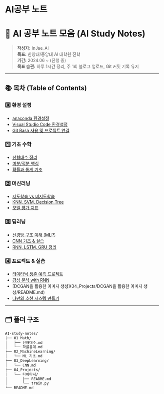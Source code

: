 # AI공부 노트




# 🧠 AI 공부 노트 모음 (AI Study Notes)

> **작성자:** InJae_AI  
> **목표:** 한양대/중앙대 AI 대학원 진학  
> **기간:** 2024.06 ~ (진행 중)  
> **목표 습관:** 하루 1시간 정리, 주 1회 블로그 업로드, Git 커밋 기록 유지

---

## 📚 목차 (Table of Contents)

### 0️⃣ 환경 설정
- [anaconda 환경설정](0_Setting/anaconda설정.md)
- [Visual Studio Code 환경설정](0_Setting/visualstudiocode설정.md)
- [Git Bash 사용 및 프로젝트 연결](0_Setting/Gitbash설정.md)

### 1️⃣ 기초 수학
- [선형대수 정리](01_Math/선형대수_정리/선형대수_정리.md)
- [미분/적분 핵심](01_Math/미적분_핵심/미적분_핵심.md)
- [확률과 통계 기초](01_Math/확률과통계_기초/확률과통계_기초.md)

### 2️⃣ 머신러닝
- [지도학습 vs 비지도학습](02_MachineLearning/ML_기초.md)
- [KNN, SVM, Decision Tree](02_MachineLearning/ML_모델비교.md)
- [모델 평가 지표](02_MachineLearning/모델평가.md)

### 3️⃣ 딥러닝
- [신경망 구조 이해 (MLP)](03_DeepLearning/MLP.md)
- [CNN 기초 & 실습](03_DeepLearning/CNN.md)
- [RNN, LSTM, GRU 정리](03_DeepLearning/RNN.md)

### 4️⃣ 프로젝트 & 실습
- [타이타닉 생존 예측 프로젝트](04_Projects/타이타닉/README.md)
- [감성 분석 with RNN](04_Projects/감성분석/README.md)
- [DCGAN을 활용한 이미지 생성](04_Projects/DCGAN을 활용한 이미지 생성/README.md) 
- [나만의 추천 시스템 만들기](04_Projects/추천시스템/README.md)


---

## 🗂 폴더 구조

```bash
AI-study-notes/
├── 01_Math/
│   ├── 선형대수.md
│   └── 확률통계.md
├── 02_MachineLearning/
│   └── ML_기초.md
├── 03_DeepLearning/
│   └── CNN.md
├── 04_Projects/
│   └── 타이타닉/
│       ├── README.md
│       └── train.py
└── README.md

